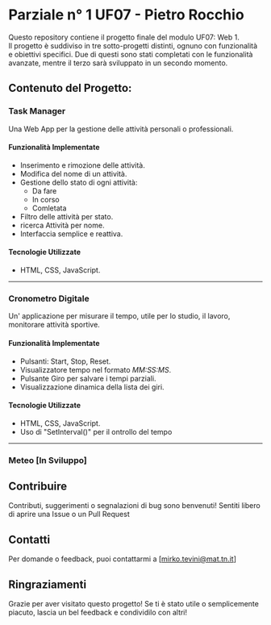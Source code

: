 # Parziale n° 1 UF07 - Pietro Rocchio
Questo repository contiene il progetto finale del modulo UF07: Web 1.  
Il progetto è suddiviso in tre sotto-progetti distinti, ognuno con funzionalità e obiettivi specifici. Due di questi sono stati completati con le funzionalità avanzate, mentre il terzo sarà sviluppato in un secondo momento.


## Contenuto del Progetto:

### Task Manager
Una  Web App per la gestione delle attività personali o professionali.

#### Funzionalità Implementate
- Inserimento e rimozione delle attività.
- Modifica del nome di un attività.
- Gestione dello stato di ogni attività:
  - Da fare
  - In corso
  - Comletata
- Filtro delle attività per stato.
- ricerca Attività per nome.
- Interfaccia semplice e reattiva.

#### Tecnologie Utilizzate
- HTML, CSS, JavaScript.

----

### Cronometro Digitale
Un' applicazione per misurare il tempo, utile per lo studio, il lavoro, monitorare attività sportive.

#### Funzionalità Implementate
- Pulsanti: Start, Stop, Reset.
- Visualizzatore tempo nel formato *MM:SS:MS*.
- Pulsante Giro per salvare i tempi parziali.
- Visualizzazione dinamica della lista dei giri.

#### Tecnologie Utilizzate
- HTML, CSS, JavaScript.
- Uso di "SetInterval()" per il ontrollo del tempo

----

### Meteo [In Sviluppo]





## Contribuire
Contributi, suggerimenti o segnalazioni di bug sono benvenuti! Sentiti libero di aprire una Issue o un Pull Request

## Contatti
Per domande o feedback, puoi contattarmi a [mirko.tevini@mat.tn.it]

## Ringraziamenti
Grazie per aver visitato questo progetto! Se ti è stato utile o semplicemente piacuto, lascia un bel feedback e condividilo con altri!







